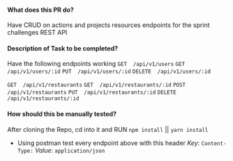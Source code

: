 #### What does this PR do?
Have CRUD on actions and projects resources endpoints for the sprint challenges REST API

#### Description of Task to be completed?
Have the following endpoints working
`GET  /api/v1/users`
`GET  /api/v1/users/:id`
`PUT  /api/v1/users/:id`
`DELETE  /api/v1/users/:id`

`GET  /api/v1/restaurants`
`GET  /api/v1/restaurants/:id`
`POST  /api/v1/restaurants`
`PUT  /api/v1/restaurants/:id`
`DELETE  /api/v1/restaurants/:id`


#### How should this be manually tested?
After cloning the Repo, cd into it and RUN `npm install` || `yarn install`
 - Using postman test every endpoint above with this header
*Key*: `Content-Type:` *Value*: `application/json`

